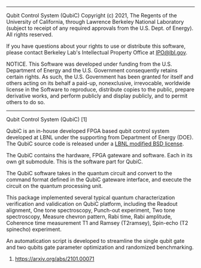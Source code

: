 ****************************

Qubit Control System (QubiC) Copyright (c) 2021, The Regents of 
the University of California, through Lawrence Berkeley National
Laboratory (subject to receipt of any required approvals from the
U.S. Dept. of Energy). All rights reserved.

If you have questions about your rights to use or distribute this software,
please contact Berkeley Lab's Intellectual Property Office at
IPO@lbl.gov.

NOTICE.  This Software was developed under funding from the U.S. Department
of Energy and the U.S. Government consequently retains certain rights.  As
such, the U.S. Government has been granted for itself and others acting on
its behalf a paid-up, nonexclusive, irrevocable, worldwide license in the
Software to reproduce, distribute copies to the public, prepare derivative 
works, and perform publicly and display publicly, and to permit others to do so.


****************************


Qubit Control System (QubiC) [1]

QubiC is an in-house developed FPGA based qubit control system developed at LBNL under the supporting from Department of Energy (DOE).
The QubiC source code is released under a [LBNL modified BSD license](Legal.txt).

The QubiC contains the hardware, FPGA gateware and software. Each in its own git submodule. 
This is the software part for QubiC.

The QubiC software takes in the quantum circuit and convert to the command format defined in the QubiC gateware interface, and execute the circuit on the quantum processing unit. 

This package implemented several typical quantum characterization verification and validication on QubiC platform, including the Readout alignment, One tone spectroscopy, Punch-out experiment, Two tone spectroscopy, Measure chevron pattern, Rabi time, Rabi amplitude, Coherence time measurement T1 and Ramsey (T2ramsey), Spin-echo (T2 spinecho) experiment. 

An automatication script is developed to streamline the single qubit gate and two qubits gate parameter optimization and randomized benchmarking.

1. https://arxiv.org/abs/2101.00071
